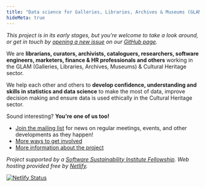 ```yaml
---
title: "Data science for Galleries, Libraries, Archives & Museums (GLAM)"
hideMeta: true
---
```


*This project is in its early stages, but you're welcome to take a look around, or get in touch by [opening a new issue][new issue] on our [GitHub page][].*

We are **librarians, curators, archivists, cataloguers, researchers, software engineers, marketers, finance & HR professionals and others** working in the GLAM (Galleries, Libraries, Archives, Museums) & Cultural Heritage sector.

We help each other and others to **develop confidence, understanding and skills in statistics and data science** to make the most of data, improve decision making and ensure data is used ethically in the Cultural Heritage sector.

Sound interesting? **You're one of us too!**

[new issue]: https://github.com/glamdatasci/website/issues/new/choose "GitHub new issue form"
[GitHub page]: https://github.com/glamdatasci/website/ "Community GitHub repository"

- [Join the mailing list][discussion list] for news on regular meetings, events, and other developments as they happen!
- [More ways to get involved](/get-involved/)
- [More information about the project](/project/)

[discussion list]: https://www.jiscmail.ac.uk/cgi-bin/wa-jisc.exe?SUBED1=GLAMDATASCI

*Project supported by a [Software Sustainability Institute Fellowship](https://software.ac.uk/programmes-and-events/fellowship-programme). Web hosting provided free by [Netlify](https://netlify.com).*

[![Netlify Status](https://api.netlify.com/api/v1/badges/f952f1b7-2cbf-4c2a-bd7d-e8915906d6a0/deploy-status#center)](https://app.netlify.com/sites/glamdatasci/deploys)

